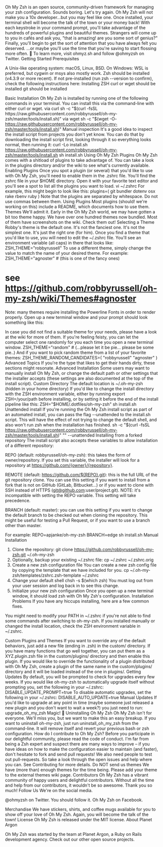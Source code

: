


Oh My Zsh is an open source, community-driven framework for managing your zsh configuration.
Sounds boring. Let's try again.
Oh My Zsh will not make you a 10x developer...but you may feel like one.
Once installed, your terminal shell will become the talk of the town or your money back! With each keystroke in your command prompt, you'll take advantage of the hundreds of powerful plugins and beautiful themes. Strangers will come up to you in cafés and ask you, "that is amazing! are you some sort of genius?"
Finally, you'll begin to get the sort of attention that you have always felt you deserved. ...or maybe you'll use the time that you're saving to start flossing more often. 😬
To learn more, visit ohmyz.sh and follow @ohmyzsh on Twitter.
Getting Started
Prerequisites

A Unix-like operating system: macOS, Linux, BSD. On Windows: WSL is preferred, but cygwin or msys also mostly work.
Zsh should be installed (v4.3.9 or more recent). If not pre-installed (run zsh --version to confirm), check the following instructions here: Installing ZSH
curl or wget should be installed
git should be installed

Basic Installation
Oh My Zsh is installed by running one of the following commands in your terminal. You can install this via the command-line with either curl or wget.
via curl
sh -c "$(curl -fsSL https://raw.githubusercontent.com/robbyrussell/oh-my-zsh/master/tools/install.sh)"
via wget
sh -c "$(wget -O- https://raw.githubusercontent.com/robbyrussell/oh-my-zsh/master/tools/install.sh)"
Manual inspection
It's a good idea to inspect the install script from projects you don't yet know. You can do
that by downloading the install script first, looking through it so everything looks normal,
then running it:
curl -Lo install.sh https://raw.githubusercontent.com/robbyrussell/oh-my-zsh/master/tools/install.sh
sh install.sh
Using Oh My Zsh
Plugins
Oh My Zsh comes with a shitload of plugins to take advantage of. You can take a look in the plugins directory and/or the wiki to see what's currently available.
Enabling Plugins
Once you spot a plugin (or several) that you'd like to use with Oh My Zsh, you'll need to enable them in the .zshrc file. You'll find the zshrc file in your $HOME directory. Open it with your favorite text editor and you'll see a spot to list all the plugins you want to load.
vi ~/.zshrc
For example, this might begin to look like this:
plugins=(
  git
  bundler
  dotenv
  osx
  rake
  rbenv
  ruby
)
Note that the plugins are separated by whitespace. Do not use commas between them.
Using Plugins
Most plugins (should! we're working on this) include a README, which documents how to use them.
Themes
We'll admit it. Early in the Oh My Zsh world, we may have gotten a bit too theme happy. We have over one hundred themes now bundled. Most of them have screenshots on the wiki. Check them out!
Selecting a Theme
Robby's theme is the default one. It's not the fanciest one. It's not the simplest one. It's just the right one (for him).
Once you find a theme that you'd like to use, you will need to edit the ~/.zshrc file. You'll see an environment variable (all caps) in there that looks like:
ZSH_THEME="robbyrussell"
To use a different theme, simply change the value to match the name of your desired theme. For example:
ZSH_THEME="agnoster" # (this is one of the fancy ones)
# see https://github.com/robbyrussell/oh-my-zsh/wiki/Themes#agnoster
Note: many themes require installing the Powerline Fonts in order to render properly.
Open up a new terminal window and your prompt should look something like this:

In case you did not find a suitable theme for your needs, please have a look at the wiki for more of them.
If you're feeling feisty, you can let the computer select one randomly for you each time you open a new terminal window.
ZSH_THEME="random" # (...please let it be pie... please be some pie..)
And if you want to pick random theme from a list of your favorite themes:
ZSH_THEME_RANDOM_CANDIDATES=(
  "robbyrussell"
  "agnoster"
)
Advanced Topics
If you're the type that likes to get their hands dirty, these sections might resonate.
Advanced Installation
Some users may want to manually install Oh My Zsh, or change the default path or other settings that
the installer accepts (these settings are also documented at the top of the install script).
Custom Directory
The default location is ~/.oh-my-zsh (hidden in your home directory)
If you'd like to change the install directory with the ZSH environment variable, either by running
export ZSH=/your/path before installing, or by setting it before the end of the install pipeline
like this:
ZSH="$HOME/.dotfiles/oh-my-zsh" sh install.sh
Unattended install
If you're running the Oh My Zsh install script as part of an automated install, you can pass the
flag --unattended to the install.sh script. This will have the effect of not trying to change
the default shell, and also won't run zsh when the installation has finished.
sh -c "$(curl -fsSL https://raw.githubusercontent.com/robbyrussell/oh-my-zsh/master/tools/install.sh)" "" --unattended
Installing from a forked repository
The install script also accepts these variables to allow installation of a different repository:


REPO (default: robbyrussell/oh-my-zsh): this takes the form of owner/repository. If you set
this variable, the installer will look for a repository at https://github.com/{owner}/{repository}.


REMOTE (default: https://github.com/${REPO}.git): this is the full URL of the git repository
clone. You can use this setting if you want to install from a fork that is not on GitHub (GitLab,
Bitbucket...) or if you want to clone with SSH instead of HTTPS (git@github.com:user/project.git).
NOTE: it's incompatible with setting the REPO variable. This setting will take precedence.


BRANCH (default: master): you can use this setting if you want to change the default branch to be
checked out when cloning the repository. This might be useful for testing a Pull Request, or if you
want to use a branch other than master.


For example:
REPO=apjanke/oh-my-zsh BRANCH=edge sh install.sh
Manual Installation
1. Clone the repository:
git clone https://github.com/robbyrussell/oh-my-zsh.git ~/.oh-my-zsh
2. Optionally, backup your existing ~/.zshrc file:
cp ~/.zshrc ~/.zshrc.orig
3. Create a new zsh configuration file
You can create a new zsh config file by copying the template that we have included for you.
cp ~/.oh-my-zsh/templates/zshrc.zsh-template ~/.zshrc
4. Change your default shell
chsh -s $(which zsh)
You must log out from your user session and log back in to see this change.
5. Initialize your new zsh configuration
Once you open up a new terminal window, it should load zsh with Oh My Zsh's configuration.
Installation Problems
If you have any hiccups installing, here are a few common fixes.

You might need to modify your PATH in ~/.zshrc if you're not able to find some commands after
switching to oh-my-zsh.
If you installed manually or changed the install location, check the ZSH environment variable in
~/.zshrc.

Custom Plugins and Themes
If you want to override any of the default behaviors, just add a new file (ending in .zsh) in the custom/ directory.
If you have many functions that go well together, you can put them as a XYZ.plugin.zsh file in the custom/plugins/ directory and then enable this plugin.
If you would like to override the functionality of a plugin distributed with Oh My Zsh, create a plugin of the same name in the custom/plugins/ directory and it will be loaded instead of the one in plugins/.
Getting Updates
By default, you will be prompted to check for upgrades every few weeks. If you would like oh-my-zsh to automatically upgrade itself without prompting you, set the following in your ~/.zshrc:
DISABLE_UPDATE_PROMPT=true
To disable automatic upgrades, set the following in your ~/.zshrc:
DISABLE_AUTO_UPDATE=true
Manual Updates
If you'd like to upgrade at any point in time (maybe someone just released a new plugin and you don't want to wait a week?) you just need to run:
upgrade_oh_my_zsh
Magic! 🎉
Uninstalling Oh My Zsh
Oh My Zsh isn't for everyone. We'll miss you, but we want to make this an easy breakup.
If you want to uninstall oh-my-zsh, just run uninstall_oh_my_zsh from the command-line. It will remove itself and revert your previous bash or zsh configuration.
How do I contribute to Oh My Zsh?
Before you participate in our delightful community, please read the code of conduct.
I'm far from being a Zsh expert and suspect there are many ways to improve – if you have ideas on how to make the configuration easier to maintain (and faster), don't hesitate to fork and send pull requests!
We also need people to test out pull-requests. So take a look through the open issues and help where you can.
See Contributing for more details.
Do NOT send us themes
We have (more than) enough themes for the time being. Please add your theme to the external themes wiki page.
Contributors
Oh My Zsh has a vibrant community of happy users and delightful contributors. Without all the time and help from our contributors, it wouldn't be so awesome.
Thank you so much!
Follow Us
We're on the social media.

@ohmyzsh on Twitter. You should follow it.
Oh My Zsh on Facebook.

Merchandise
We have stickers, shirts, and coffee mugs available for you to show off your love of Oh My Zsh. Again, you will become the talk of the town!
License
Oh My Zsh is released under the MIT license.
About Planet Argon

Oh My Zsh was started by the team at Planet Argon, a Ruby on Rails development agency. Check out our other open source projects.
